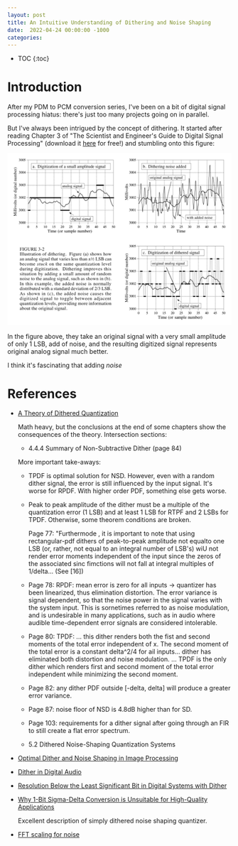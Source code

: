 ```yaml
---
layout: post
title: An Intuitive Understanding of Dithering and Noise Shaping
date:  2022-04-24 00:00:00 -1000
categories:
---
```


* TOC
{:toc}

# Introduction


After my PDM to PCM conversion series, I've been on a bit of digital signal processing
hiatus: there's just too many projects going on in parallel.

But I've always been intrigued by the concept of dithering. It started after reading
Chapter 3 of "The Scientist and Engineer's Guide to Digital Signal Processing" (download
it [here](https://www.dspguide.com) for free!) and stumbling onto this figure:

![DSP Guide Figure 3-2: Illustration of Dithering](/assets/dither_noise_shaping/dsp_guide_dithering.png)

In the figure above, they take an original signal with a very small amplitude of only 1 LSB,
add of noise, and the resulting digitized signal represents original analog signal much better.

I think it's fascinating that adding *noise*


# References

* [A Theory of Dithered Quantization](http://www.robertwannamaker.com/writings/rw_phd.pdf)

    Math heavy, but the conclusions at the end of some chapters show the consequences of the theory.
    Intersection sections:

    * 4.4.4 Summary of Non-Subtractive Dither (page 84)

    More important take-aways: 

    * TPDF is optimal solution for NSD. However, even with a random dither signal, the 
      error is still influenced by the input signal. It's worse for RPDF. With higher order
      PDF, something else gets worse.
    * Peak to peak amplitude of the dither must be a multiple of the quantization error (1 LSB) and at least
      1 LSB for RTPF and 2 LSBs for TPDF. Otherwise, some theorem conditions are broken.

      Page 77: "Furthermode , it is important to note that using rectangular-pdf dithers of peak-to-peak 
      amplitude not equalto one LSB (or, rather, not equal to an integral number of LSB's) wiU not render 
      error moments independent of the input since the zeros of the associated sinc fimctions will not fall
      at integral multiples of 1/delta... (See [16])

    * Page 78: RPDF: mean error is zero for all inputs -> quantizer has been linearized, thus elimination distortion.
      The error variance is signal dependent, so that the noise power in the signal varies with the system input.
      This is sornetimes referred to as noise modulation, and is undesirable in many applications, such as in audio 
      where audible time-dependent error signals are considered intolerable.

    * Page 80: TPDF:  ... this dither renders both the fist and second moments of the total error independent of x.
      The second moment of the total error is a constant delta^2/4 for ail inputs... dither has eliminated both
      distortion and noise modulation. ... TPDF is the only dither which renders first and second moment of the
      total error independent while minimizing the second moment.

    * Page 82: any dither PDF outside [-delta, delta] will produce a greater error variance.

    * Page 87: noise floor of NSD is 4.8dB higher than for SD.

    * Page 103: requirements for a dither signal after going through an FIR to still create a flat
      error spectrum.

    * 5.2 Dithered Noise-Shaping Quantization Systems



* [Optimal Dither and Noise Shaping in Image Processing](https://uwspace.uwaterloo.ca/bitstream/handle/10012/3867/thesis.pdf;jsessionid=1A2C7BC03040A27F4F475541E53018E4?sequence=1)

* [Dither in Digital Audio](http://www2.ece.rochester.edu/courses/ECE472/Site/Assignments/Entries/2009/1/15_Week_1_files/Vanderkooy_1987.pdf)

* [Resolution Below the Least Significant Bit in Digital Systems with Dither](http://drewdaniels.com/dither.pdf)

* [Why 1-Bit Sigma-Delta Conversion is Unsuitable for High-Quality Applications](https://timbreluces.com/assets/sacd.pdf)

    Excellent description of simply dithered noise shaping quantizer.

* [FFT scaling for noise](https://www.ap.com/technical-library/fft-scaling-for-noise/)

